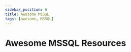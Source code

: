 ```yaml
---
sidebar_position: 0
title: Awesome MSSQL
tags: [awesome, MSSQL]
---
```


Awesome MSSQL Resources
============================

